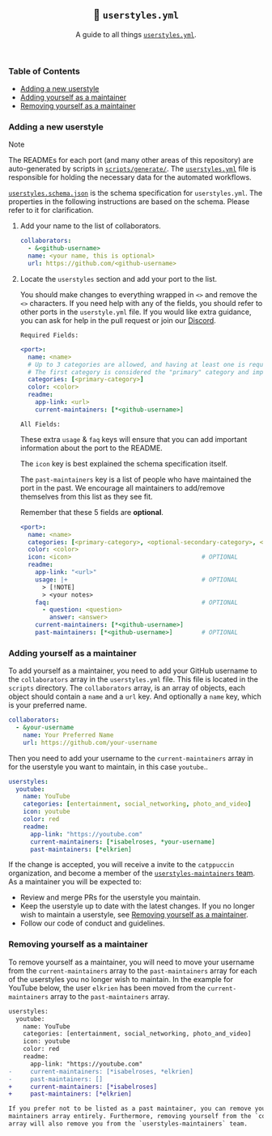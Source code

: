 <p align="center">
  <h2 align="center">📖 <code>userstyles.yml</code></h2>
</p>

<p align="center">
	A guide to all things <a href="../scripts/userstyles.yml"><code>userstyles.yml</code></a>.
</p>

&nbsp;

### Table of Contents

<!--toc:start-->

- [Adding a new userstyle](#adding-a-new-userstyle)
- [Adding yourself as a maintainer](#adding-yourself-as-a-maintainer)
- [Removing yourself as a maintainer](#removing-yourself-as-a-maintainer)

<!--toc:end-->

### Adding a new userstyle
> [!NOTE]
> The READMEs for each port (and many other areas of this repository) are auto-generated by scripts in [`scripts/generate/`](../scripts/generate). The [`userstyles.yml`](../scripts/userstyles.yml) file is responsible for holding the necessary data for the automated workflows.

[`userstyles.schema.json`](../scripts/userstyles.schema.json) is the schema
specification for `userstyles.yml`. The properties in the following instructions are based
on the schema. Please refer to it for clarification.

1. Add your name to the list of collaborators.

   ```yaml
   collaborators:
     - &<github-username>
     name: <your name, this is optional>
     url: https://github.com/<github-username>
   ```

2. Locate the `userstyles` section and add your port to the list.

   You should make changes to everything wrapped in `<>` and remove the `<>`
   characters. If you need help with any of the fields, you should refer to
   other ports in the `userstyle.yml` file. If you would like extra guidance,
   you can ask for help in the pull request or join our
   [Discord](https://discord.com/servers/catppuccin-907385605422448742).

   `Required Fields:`

   ```yaml
   <port>:
     name: <name>
     # Up to 3 categories are allowed, and having at least one is required.
     # The first category is considered the "primary" category and impacts where the userstyle appears on the README.
     categories: [<primary-category>]
     color: <color>
     readme:
       app-link: <url>
       current-maintainers: [*<github-username>]
   ```

   `All Fields:`

   These extra `usage` & `faq` keys will ensure that you can add important
   information about the port to the README.

   The `icon` key is best explained the schema specification itself.

   The `past-maintainers` key is a list of people who have maintained the port
   in the past. We encourage all maintainers to add/remove themselves from this
   list as they see fit.

   Remember that these 5 fields are **optional**.

   ```yaml
   <port>:
     name: <name>
     categories: [<primary-category>, <optional-secondary-category>, <optional-third-category>]
     color: <color>
     icon: <icon>                                    # OPTIONAL
     readme:
       app-link: "<url>"
       usage: |+                                     # OPTIONAL
         > [!NOTE]
         > <your notes>
       faq:                                          # OPTIONAL
         - question: <question>
           answer: <answer>
       current-maintainers: [*<github-username>]
       past-maintainers: [*<github-username>]        # OPTIONAL
   ```

### Adding yourself as a maintainer

To add yourself as a maintainer, you need to add your GitHub username to the
`collaborators` array in the `userstyles.yml` file. This file is located in the
`scripts` directory. The `collaborators` array, is an array of objects, each
object should contain a `name` and a `url` key. And optionally a `name` key,
which is your preferred name.

```yaml
collaborators:
  - &your-username
    name: Your Preferred Name
    url: https://github.com/your-username
```

Then you need to add your username to the `current-maintainers` array in for the
userstyle you want to maintain, in this case `youtube`..

```yaml
userstyles:
  youtube:
    name: YouTube
    categories: [entertainment, social_networking, photo_and_video]
    icon: youtube
    color: red
    readme:
      app-link: "https://youtube.com"
      current-maintainers: [*isabelroses, *your-username]
      past-maintainers: [*elkrien]
```

If the change is accepted, you will receive a invite to the `catppuccin` organization, 
and become a member of the [`userstyles-maintainers` team](https://github.com/orgs/catppuccin/teams/userstyles-maintainers).
As a maintainer you will be expected to:
  - Review and merge PRs for the userstyle you maintain.
  - Keep the userstyle up to date with the latest changes. If you no longer wish to maintain a userstyle, see [Removing yourself as a maintainer](#removing-yourself-as-a-maintainer).
  - Follow our code of conduct and guidelines.

### Removing yourself as a maintainer

To remove yourself as a maintainer, you will need to move your username from the
`current-maintainers` array to the `past-maintainers` array for each of the userstyles you no longer wish to maintain. In the example for YouTube below, the user `elkrien` has been moved from the `current-maintainers` array to the `past-maintainers` array.

```diff
userstyles:
  youtube:
    name: YouTube
    categories: [entertainment, social_networking, photo_and_video]
    icon: youtube
    color: red
    readme:
      app-link: "https://youtube.com"
-     current-maintainers: [*isabelroses, *elkrien]
-     past-maintainers: []
+     current-maintainers: [*isabelroses]
+     past-maintainers: [*elkrien]

If you prefer not to be listed as a past maintainer, you can remove yourself for
maintainers array entirely. Furthermore, removing yourself from the `collaborators` 
array will also remove you from the `userstyles-maintainers` team.
